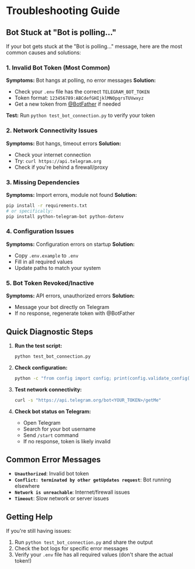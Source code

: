 # Troubleshooting Guide

## Bot Stuck at "Bot is polling..."

If your bot gets stuck at the "Bot is polling..." message, here are the most common causes and solutions:

### 1. **Invalid Bot Token** (Most Common)
**Symptoms:** Bot hangs at polling, no error messages
**Solution:**
- Check your `.env` file has the correct `TELEGRAM_BOT_TOKEN`
- Token format: `123456789:ABCdefGHIjklMNOpqrsTUVwxyz`
- Get a new token from [@BotFather](https://t.me/botfather) if needed

**Test:** Run `python test_bot_connection.py` to verify your token

### 2. **Network Connectivity Issues**
**Symptoms:** Bot hangs, timeout errors
**Solution:**
- Check your internet connection
- Try: `curl https://api.telegram.org`
- Check if you're behind a firewall/proxy

### 3. **Missing Dependencies**
**Symptoms:** Import errors, module not found
**Solution:**
```bash
pip install -r requirements.txt
# or specifically:
pip install python-telegram-bot python-dotenv
```

### 4. **Configuration Issues**
**Symptoms:** Configuration errors on startup
**Solution:**
- Copy `.env.example` to `.env`
- Fill in all required values
- Update paths to match your system

### 5. **Bot Token Revoked/Inactive**
**Symptoms:** API errors, unauthorized errors
**Solution:**
- Message your bot directly on Telegram
- If no response, regenerate token with @BotFather

## Quick Diagnostic Steps

1. **Run the test script:**
   ```bash
   python test_bot_connection.py
   ```

2. **Check configuration:**
   ```bash
   python -c "from config import config; print(config.validate_config())"
   ```

3. **Test network connectivity:**
   ```bash
   curl -s "https://api.telegram.org/bot<YOUR_TOKEN>/getMe"
   ```

4. **Check bot status on Telegram:**
   - Open Telegram
   - Search for your bot username
   - Send `/start` command
   - If no response, token is likely invalid

## Common Error Messages

- **`Unauthorized`**: Invalid bot token
- **`Conflict: terminated by other getUpdates request`**: Bot running elsewhere
- **`Network is unreachable`**: Internet/firewall issues
- **`Timeout`**: Slow network or server issues

## Getting Help

If you're still having issues:
1. Run `python test_bot_connection.py` and share the output
2. Check the bot logs for specific error messages
3. Verify your `.env` file has all required values (don't share the actual token!)
